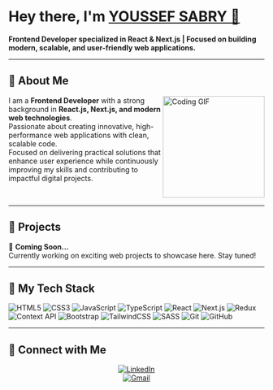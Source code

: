 # Hey there, I'm [YOUSSEF SABRY 👋](https://www.linkedin.com/in/youssef-sabry-abdelatty/)

**Frontend Developer specialized in React & Next.js | Focused on building modern, scalable, and user-friendly web applications.**

---

## 🚀 About Me

<img align="right" src="https://c.tenor.com/_DOBjnGspYAAAAAM/code-coding.gif" width="200" alt="Coding GIF"/>

I am a **Frontend Developer** with a strong background in **React.js, Next.js, and modern web technologies**.  
Passionate about creating innovative, high-performance web applications with clean, scalable code.  
Focused on delivering practical solutions that enhance user experience while continuously improving my skills and contributing to impactful digital projects.

<br clear="right"/>

---

## 📂 Projects

🚀 **Coming Soon...**  
Currently working on exciting web projects to showcase here. Stay tuned!

---

## 🔧 My Tech Stack

![HTML5](https://img.shields.io/badge/HTML5-E34F26?logo=html5&logoColor=white)
![CSS3](https://img.shields.io/badge/CSS3-1572B6?logo=css3&logoColor=white)
![JavaScript](https://img.shields.io/badge/JavaScript-F7DF1E?logo=javascript&logoColor=black)
![TypeScript](https://img.shields.io/badge/TypeScript-3178C6?logo=typescript&logoColor=white)
![React](https://img.shields.io/badge/React-61DAFB?logo=react&logoColor=black)
![Next.js](https://img.shields.io/badge/Next.js-black?logo=next.js&logoColor=white)
![Redux](https://img.shields.io/badge/Redux-764ABC?logo=redux&logoColor=white)
![Context API](https://img.shields.io/badge/Context%20API-000000?logo=react&logoColor=white)
![Bootstrap](https://img.shields.io/badge/Bootstrap-7952B3?logo=bootstrap&logoColor=white)
![TailwindCSS](https://img.shields.io/badge/Tailwind_CSS-38B2AC?logo=tailwind-css&logoColor=white)
![SASS](https://img.shields.io/badge/Sass-CC6699?logo=sass&logoColor=white)
![Git](https://img.shields.io/badge/Git-F05032?logo=git&logoColor=white)
![GitHub](https://img.shields.io/badge/GitHub-181717?logo=github&logoColor=white)

---

## 🔗 Connect with Me

<div align="center">

[![LinkedIn](https://img.shields.io/badge/LinkedIn-0077B5?style=for-the-badge&logo=linkedin&logoColor=white)](https://www.linkedin.com/in/youssef-sabry-abdelatty/)  
[![Gmail](https://img.shields.io/badge/Email-D14836?style=for-the-badge&logo=gmail&logoColor=white)](mailto:youssef.sabry.abdulati@gmail.com)

</div>
